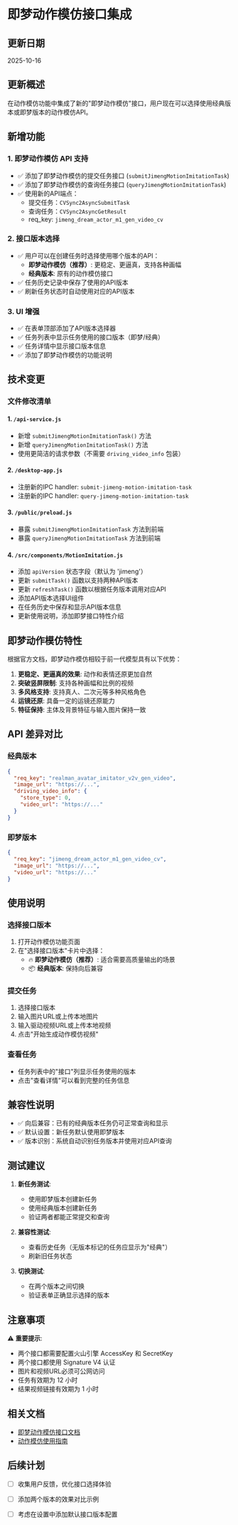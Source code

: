 # 即梦动作模仿接口集成

## 更新日期
2025-10-16

## 更新概述
在动作模仿功能中集成了新的"即梦动作模仿"接口，用户现在可以选择使用经典版本或即梦版本的动作模仿API。

## 新增功能

### 1. 即梦动作模仿 API 支持
- ✅ 添加了即梦动作模仿的提交任务接口 (`submitJimengMotionImitationTask`)
- ✅ 添加了即梦动作模仿的查询任务接口 (`queryJimengMotionImitationTask`)
- ✅ 使用新的API端点：
  - 提交任务：`CVSync2AsyncSubmitTask`
  - 查询任务：`CVSync2AsyncGetResult`
  - req_key: `jimeng_dream_actor_m1_gen_video_cv`

### 2. 接口版本选择
- ✅ 用户可以在创建任务时选择使用哪个版本的API：
  - **即梦动作模仿（推荐）**: 更稳定、更逼真，支持各种画幅
  - **经典版本**: 原有的动作模仿接口
- ✅ 任务历史记录中保存了使用的API版本
- ✅ 刷新任务状态时自动使用对应的API版本

### 3. UI 增强
- ✅ 在表单顶部添加了API版本选择器
- ✅ 任务列表中显示任务使用的接口版本（即梦/经典）
- ✅ 任务详情中显示接口版本信息
- ✅ 添加了即梦动作模仿的功能说明

## 技术变更

### 文件修改清单

#### 1. `/api-service.js`
- 新增 `submitJimengMotionImitationTask()` 方法
- 新增 `queryJimengMotionImitationTask()` 方法
- 使用更简洁的请求参数（不需要 `driving_video_info` 包装）

#### 2. `/desktop-app.js`
- 注册新的IPC handler: `submit-jimeng-motion-imitation-task`
- 注册新的IPC handler: `query-jimeng-motion-imitation-task`

#### 3. `/public/preload.js`
- 暴露 `submitJimengMotionImitationTask` 方法到前端
- 暴露 `queryJimengMotionImitationTask` 方法到前端

#### 4. `/src/components/MotionImitation.js`
- 添加 `apiVersion` 状态字段（默认为 'jimeng'）
- 更新 `submitTask()` 函数以支持两种API版本
- 更新 `refreshTask()` 函数以根据任务版本调用对应API
- 添加API版本选择UI组件
- 在任务历史中保存和显示API版本信息
- 更新使用说明，添加即梦接口特性介绍

## 即梦动作模仿特性

根据官方文档，即梦动作模仿相较于前一代模型具有以下优势：

1. **更稳定、更逼真的效果**: 动作和表情还原更加自然
2. **突破竖屏限制**: 支持各种画幅和比例的视频
3. **多风格支持**: 支持真人、二次元等多种风格角色
4. **运镜还原**: 具备一定的运镜还原能力
5. **特征保持**: 主体及背景特征与输入图片保持一致

## API 差异对比

### 经典版本
```json
{
  "req_key": "realman_avatar_imitator_v2v_gen_video",
  "image_url": "https://...",
  "driving_video_info": {
    "store_type": 0,
    "video_url": "https://..."
  }
}
```

### 即梦版本
```json
{
  "req_key": "jimeng_dream_actor_m1_gen_video_cv",
  "image_url": "https://...",
  "video_url": "https://..."
}
```

## 使用说明

### 选择接口版本
1. 打开动作模仿功能页面
2. 在"选择接口版本"卡片中选择：
   - 🔥 **即梦动作模仿（推荐）**: 适合需要高质量输出的场景
   - 📦 **经典版本**: 保持向后兼容

### 提交任务
1. 选择接口版本
2. 输入图片URL或上传本地图片
3. 输入驱动视频URL或上传本地视频
4. 点击"开始生成动作模仿视频"

### 查看任务
- 任务列表中的"接口"列显示任务使用的版本
- 点击"查看详情"可以看到完整的任务信息

## 兼容性说明

- ✅ 向后兼容：已有的经典版本任务仍可正常查询和显示
- ✅ 默认设置：新任务默认使用即梦版本
- ✅ 版本识别：系统自动识别任务版本并使用对应API查询

## 测试建议

1. **新任务测试**: 
   - 使用即梦版本创建新任务
   - 使用经典版本创建新任务
   - 验证两者都能正常提交和查询

2. **兼容性测试**:
   - 查看历史任务（无版本标记的任务应显示为"经典"）
   - 刷新旧任务状态

3. **切换测试**:
   - 在两个版本之间切换
   - 验证表单正确显示选择的版本

## 注意事项

⚠️ **重要提示**:
- 两个接口都需要配置火山引擎 AccessKey 和 SecretKey
- 两个接口都使用 Signature V4 认证
- 图片和视频URL必须可公网访问
- 任务有效期为 12 小时
- 结果视频链接有效期为 1 小时

## 相关文档

- [即梦动作模仿接口文档](../api/即梦动作模仿.md)
- [动作模仿使用指南](../guides/MOTION_IMITATION_GUIDE.md)

## 后续计划

- [ ] 收集用户反馈，优化接口选择体验
- [ ] 添加两个版本的效果对比示例
- [ ] 考虑在设置中添加默认接口版本配置


